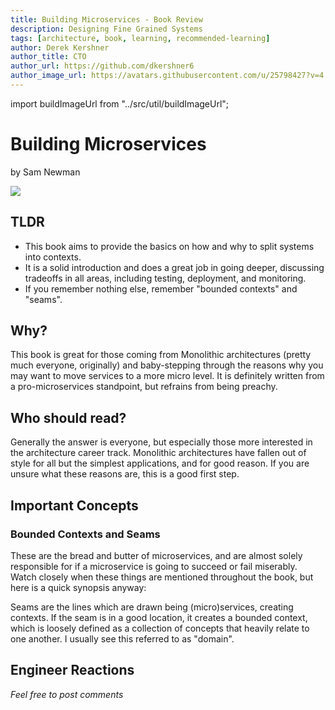 ```yaml
---
title: Building Microservices - Book Review
description: Designing Fine Grained Systems
tags: [architecture, book, learning, recommended-learning]
author: Derek Kershner
author_title: CTO
author_url: https://github.com/dkershner6
author_image_url: https://avatars.githubusercontent.com/u/25798427?v=4
---
```


import buildImageUrl from "../src/util/buildImageUrl";

# Building Microservices

by Sam Newman

<div
    style={{
        display: "flex",
        alignItems: "center",
        justifyContent: "center",
        width: "100%",
        overflow: "hidden",
    }}
>
    <img src={buildImageUrl("building-microservices.jpg")} />
</div>

## TLDR

-   This book aims to provide the basics on how and why to split systems into contexts.
-   It is a solid introduction and does a great job in going deeper, discussing tradeoffs in all areas, including testing, deployment, and monitoring.
-   If you remember nothing else, remember "bounded contexts" and "seams".

## Why?

This book is great for those coming from Monolithic architectures (pretty much everyone, originally) and baby-stepping through the reasons why you may want to move services to a more micro level. It is definitely written from a pro-microservices standpoint, but refrains from being preachy.

<!--truncate-->

## Who should read?

Generally the answer is everyone, but especially those more interested in the architecture career track. Monolithic architectures have fallen out of style for all but the simplest applications, and for good reason. If you are unsure what these reasons are, this is a good first step.

## Important Concepts

### Bounded Contexts and Seams

These are the bread and butter of microservices, and are almost solely responsible for if a microservice is going to succeed or fail miserably. Watch closely when these things are mentioned throughout the book, but here is a quick synopsis anyway:

Seams are the lines which are drawn being (micro)services, creating contexts. If the seam is in a good location, it creates a bounded context, which is loosely defined as a collection of concepts that heavily relate to one another. I usually see this referred to as "domain".

## Engineer Reactions

_Feel free to post comments_
